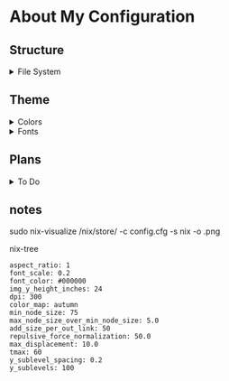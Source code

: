 # About My Configuration

  ## Structure
  <details>
    <summary> File System </summary>

```
.
├─ device
├┬ modules
│├─ flake
│├─ home
│├─ inner
│└─ outer
├─ configuration.nix
└─ flake.nix
```

  </details>

<h2>Theme</h2>

  <details>
    <summary> Colors </summary>

```
.
├┬ Colors
│├┬ Bright
││├─ #ff0000
││├─ #ff8000
││├─ #ffff00
││├─ #80ff00
││├─ #00ff00
││├─ #00ff80
││├─ #00ffff
││├─ #0080ff
││├─ #0000ff
││├─ #8000ff
││├─ #ff00ff
││└─ #ff0080
│├┬ Normal
││├─ #e03030
││├─ #e06030
││├─ #e0e030
││├─ #60e030
││├─ #30e030
││├─ #30e060
││├─ #30e0e0
││├─ #3060e0
││├─ #3030e0
││├─ #6030e0
││├─ #e060e0
││└─ #e03030
│└┬ Dim
│ ├─ #c02020
│ ├─ #c06030
│ ├─ #c0c030
│ ├─ #60c000
│ ├─ #30c030
│ ├─ #30c060
│ ├─ #30c0c0
│ ├─ #0060c0
│ ├─ #3030c0
│ ├─ #6030c0
│ ├─ #c030c0
│ └─ #c03060
└┬ Main
 ├┬ Dark
 │├─ #000000 <
 │├─ #070707
 │├─ #0F0F0F >
 │├─ #181818
 │├─ #222222 >
 │├─ #2F2F2F
 │├─ #404040
 │└─ #585858
 ├┬ Gray
 │└─ #808080	<
 └┬ Light
  ├─ #A8A8A8
  ├─ #C0C0C0
  ├─ #D1D1D1
  ├─ #DEDEDE >
  ├─ #E8E8E8
  ├─ #F1F1F1 >
  ├─ #F9F9F9
  └─ #FFFFFF <  
```    

  </details>

  <details>
    <summary> Fonts </summary>

```
.
├┬ Sans-Serif
│└─ Aerial
├┬ Serif
│└─ Tymes
├┬ Mono
│└─ 0xproto Nerd Font
└┬ Emojis
 └─ Twimoji
```

  </details>

  <h2> Plans </h2>

  <details>
    <summary> To Do </summary>


  - [ ] Find a patchbay for pipewire that i like

  - [ ] Config Start Menu etc

  - [ ] Harden
   - https://linux-audit.com/
   - https://github.com/CISOfy/lynis

  </details>

  ## notes

  sudo nix-visualize /nix/store/<package> -c config.cfg -s nix -o <name>.png

  nix-tree

  ```
  aspect_ratio: 1
  font_scale: 0.2
  font_color: #000000
  img_y_height_inches: 24
  dpi: 300
  color_map: autumn
  min_node_size: 75
  max_node_size_over_min_node_size: 5.0
  add_size_per_out_link: 50
  repulsive_force_normalization: 50.0
  max_displacement: 10.0
  tmax: 60
  y_sublevel_spacing: 0.2
  y_sublevels: 100
  ```